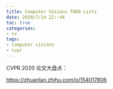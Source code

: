 ```yaml
---
title: Computer Visions TODO Lists
date: 2020/7/14 22::44
toc: true
categories:
- cv
tags:
- computer visions
- cvpr
---
```


CVPR 2020 论文大盘点：

https://zhuanlan.zhihu.com/p/154017806